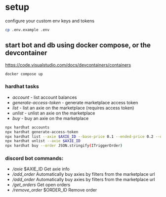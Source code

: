 # setup
configure your custom env keys and tokens
```bash
cp .env.example .env
```

## start bot and db using docker compose, or the devcontainer
https://code.visualstudio.com/docs/devcontainers/containers
```bash
docker compose up
```
### hardhat tasks
- *account* - list account balances
- *generate-access-token* - generate marketplace access token
- *list* - list an axie on the marketplace (requires access token)
- *unlist* - unlist an axie on the marketplace
- *buy* - buy an axie on the marketplace

```bash
npx hardhat accounts
npx hardhat generate-access-token
npx hardhat list --axie $AXIE_ID --base-price 0.1 --ended-price 0.2 --duration 1 --access-token $ACCESS_TOKEN
npx hardhat unlist --axie $AXIE_ID 
npx hardhat buy --order JSON.stringify(ITriggerOrder)
```

### discord bot commands:
- */axie* $AXIE_ID Get axie info
- */add_order* Automatically buy axies by filters from the marketplace url 
- */add_order* Automatically buy axies by filters from the marketplace url 
- */get_orders* Get open orders
- */remove_order* $ORDER_ID Remove order

